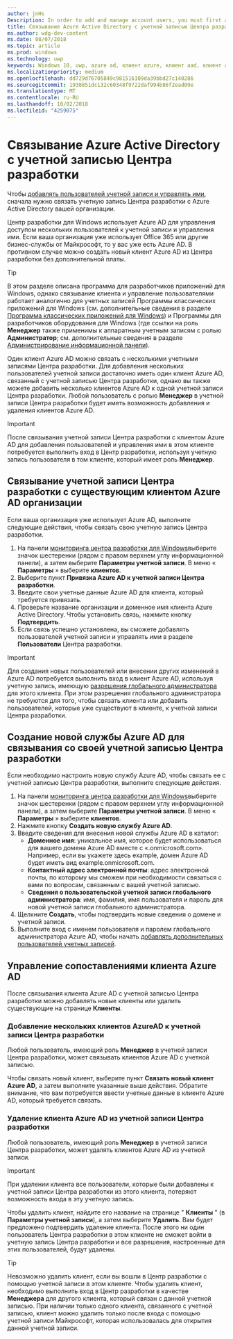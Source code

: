 ```yaml
---
author: jnHs
Description: In order to add and manage account users, you must first associate your Dev Center account with your organization's Azure Active Directory.
title: Связывание Azure Active Directory с учетной записью Центра разработки
ms.author: wdg-dev-content
ms.date: 08/07/2018
ms.topic: article
ms.prod: windows
ms.technology: uwp
keywords: Windows 10, uwp, azure ad, клиент azure, клиент aad, клиент azure ad, управление клиентами, клиенты
ms.localizationpriority: medium
ms.openlocfilehash: dd729d76705849c981516109da39bbd27c140286
ms.sourcegitcommit: 1938851dc132c60348f9722daf994b86f2ead09e
ms.translationtype: MT
ms.contentlocale: ru-RU
ms.lasthandoff: 10/02/2018
ms.locfileid: "4259075"
---
```

# <a name="associate-azure-active-directory-with-your-dev-center-account"></a>Связывание Azure Active Directory с учетной записью Центра разработки

Чтобы [добавлять пользователей учетной записи и управлять ими](add-users-groups-and-azure-ad-applications.md), сначала нужно связать учетную запись Центра разработки с Azure Active Directory вашей организации. 

Центр разработки для Windows использует Azure AD для управления доступом нескольких пользователей к учетной записи и управления ими. Если ваша организация уже использует Office 365 или другие бизнес-службы от Майкрософт, то у вас уже есть Azure AD. В противном случае можно создать новый клиент Azure AD из Центра разработки без дополнительной платы.

> [!TIP]
> В этом разделе описана программа для разработчиков приложений для Windows, однако связывание клиента и управление пользователями работает аналогично для учетных записей Программы классических приложений для Windows (см. дополнительные сведения в разделе [Программа классических приложений для Windows](https://docs.microsoft.com/windows/desktop/appxpkg/windows-desktop-application-program#add-and-manage-account-users)) и Программы для разработчиков оборудования для Windows (где ссылки на роль **Менеджер** также применимы к аппаратным учетным записям с ролью **Администратор**; см. дополнительные сведения в разделе [Администрирование информационной панели](https://docs.microsoft.com/windows-hardware/drivers/dashboard/dashboard-administration)).

Один клиент Azure AD можно связать с несколькими учетными записями Центра разработки. Для добавления нескольких пользователей учетной записи достаточно иметь один клиент Azure AD, связанный с учетной записью Центра разработки, однако вы также можете добавить несколько клиентов Azure AD к одной учетной записи Центра разработки. Любой пользователь с ролью **Менеджер** в учетной записи Центра разработки будет иметь возможность добавления и удаления клиентов Azure AD.

> [!IMPORTANT]
> После связывания учетной записи Центра разработки с клиентом Azure AD для добавления пользователей и управления ими в этом клиенте потребуется выполнить вход в Центр разработки, используя учетную запись пользователя в том клиенте, который имеет роль **Менеджер**.


## <a name="associate-your-dev-center-account-with-your-organizations-existing-azure-ad-tenant"></a>Связывание учетной записи Центра разработки с существующим клиентом Azure AD организации

Если ваша организация уже использует Azure AD, выполните следующие действия, чтобы связать свою учетную запись Центра разработки.

1.  На панели [мониторинга центра разработки для Windows](https://partner.microsoft.com/dashboard)выберите значок шестеренки (рядом с правом верхнем углу информационной панели), а затем выберите **Параметры учетной записи**. В меню « **Параметры** » выберите **клиентов**.
2.  Выберите пункт **Привязка Azure AD к учетной записи Центра разработки**.
3.  Введите свои учетные данные Azure AD для клиента, который требуется привязать.
4.  Проверьте название организации и доменное имя клиента Azure Active Directory. Чтобы установить связь, нажмите кнопку **Подтвердить**.
5.  Если связь успешно установлена, вы сможете добавлять пользователей учетной записи и управлять ими в разделе **Пользователи** Центра разработки.

> [!IMPORTANT]
> Для создания новых пользователей или внесении других изменений в Azure AD потребуется выполнить вход в клиент Azure AD, используя учетную запись, имеющую [разрешения глобального администратора](https://docs.microsoft.com/azure/active-directory/users-groups-roles/directory-assign-admin-roles) для этого клиента. При этом разрешения глобального администратора не требуются для того, чтобы связать клиента или добавить пользователей, которые уже существуют в клиенте, к учетной записи Центра разработки.


## <a name="create-a-brand-new-azure-ad-to-associate-with-your-dev-center-account"></a>Создание новой службы Azure AD для связывания со своей учетной записью Центра разработки

Если необходимо настроить новую службу Azure AD, чтобы связать ее с учетной записью Центра разработки, выполните следующие действия.

1.  На панели [мониторинга центра разработки для Windows](https://partner.microsoft.com/dashboard)выберите значок шестеренки (рядом с правом верхнем углу информационной панели), а затем выберите **Параметры учетной записи**. В меню « **Параметры** » выберите **клиентов**.
2.  Нажмите кнопку **Создать новую службу Azure AD**.
3.  Введите сведения для внесения новой службы Azure AD в каталог:
    - **Доменное имя**: уникальное имя, которое будет использоваться для вашего домена Azure AD вместе с «.onmicrosoft.com». Например, если вы укажете здесь example, домен Azure AD будет иметь вид example.onmicrosoft.com.
    - **Контактный адрес электронной почты**: адрес электронной почты, по которому мы сможем при необходимости связаться с вами по вопросам, связанным с вашей учетной записью.
    - **Сведения о пользовательской учетной записи глобального администратора**: имя, фамилия, имя пользователя и пароль для новой учетной записи глобального администратора.
4.  Щелкните **Создать**, чтобы подтвердить новые сведения о домене и учетной записи.
5.  Выполните вход с именем пользователя и паролем глобального администратора Azure AD, чтобы начать [добавлять дополнительных пользователей учетных записей](add-users-groups-and-azure-ad-applications.md).


## <a name="manage-azure-ad-tenant-associations"></a>Управление сопоставлениями клиента Azure AD

После связывания клиента Azure AD с учетной записью Центра разработки можно добавлять новые клиенты или удалить существующие на странице **Клиенты**.


### <a name="add-multiple-azure-ad-tenants-to-your-dev-center-account"></a>Добавление нескольких клиентов AzureAD к учетной записи Центра разработки

Любой пользователь, имеющий роль **Менеджер** в учетной записи Центра разработки, может связывать клиентов Azure AD с учетной записью.

Чтобы связать новый клиент, выберите пункт **Связать новый клиент Azure AD**, а затем выполните указанные выше действия. Обратите внимание, что вам потребуется ввести учетные данные в клиенте Azure AD, который требуется связать.


### <a name="remove-an-azure-ad-tenant-from-your-dev-center-account"></a>Удаление клиента Azure AD из учетной записи Центра разработки

Любой пользователь, имеющий роль **Менеджер** в учетной записи Центра разработки, может удалять клиентов Azure AD из учетной записи.

> [!IMPORTANT]
> При удалении клиента все пользователи, которые были добавлены к учетной записи Центра разработки из этого клиента, потеряют возможность входа в эту учетную запись. 

Чтобы удалить клиент, найдите его название на странице " **Клиенты** " (в **Параметры учетной записи**), а затем выберите **Удалить**. Вам будет предложено подтвердить удаление клиента. После этого ни один пользователь Центра разработки в этом клиенте не сможет войти в учетную запись Центра разработки и все разрешения, настроенные для этих пользователей, будут удалены.

> [!TIP]
> Невозможно удалить клиент, если вы вошли в Центр разработки с помощью учетной записи в этом клиенте. Чтобы удалить клиент, необходимо выполнить вход в Центр разработки в качестве **Менеджера** для другого клиента, который связан с данной учетной записью. При наличии только одного клиента, связанного с учетной записью, клиент можно удалить только после входа с помощью учетной записи Майкрософт, которая использовалась для открытия данной учетной записи.


